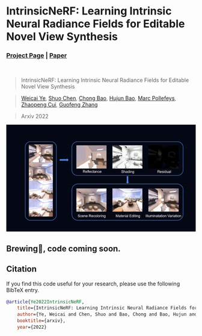 # IntrinsicNeRF: Learning Intrinsic Neural Radiance Fields for Editable Novel View Synthesis
### [Project Page](https://zju3dv.github.io/intrinsic_nerf/) | [Paper](https://zju3dv.github.io/intrinsic_nerf/)
<br/>

> IntrinsicNeRF: Learning Intrinsic Neural Radiance Fields for Editable Novel View Synthesis

> [Weicai Ye](https://ywcmaike.github.io/), [Shuo Chen](https://github.com/Eric3778), [Chong Bao](https://github.com/1612190130/), [Hujun Bao](http://www.cad.zju.edu.cn/home/bao/), [Marc Pollefeys](https://people.inf.ethz.ch/pomarc/), [Zhaopeng Cui](https://zhpcui.github.io/), [Guofeng Zhang](http://www.cad.zju.edu.cn/home/gfzhang)

> Arxiv 2022

![demo_vid](assets/IntrinsicNeRF_teaser.gif)

## Brewing🍺, code coming soon.
## Citation

If you find this code useful for your research, please use the following BibTeX entry.

```bibtex
@article{Ye2022IntrinsicNeRF,
    title={IntrinsicNeRF: Learning Intrinsic Neural Radiance Fields for Editable Novel View Synthesis},
    author={Ye, Weicai and Chen, Shuo and Bao, Chong and Bao, Hujun and Pollefeys, Marc and Cui, Zhaopeng and Zhang, Guofeng},
    booktitle={arxiv}, 
    year={2022}
```
